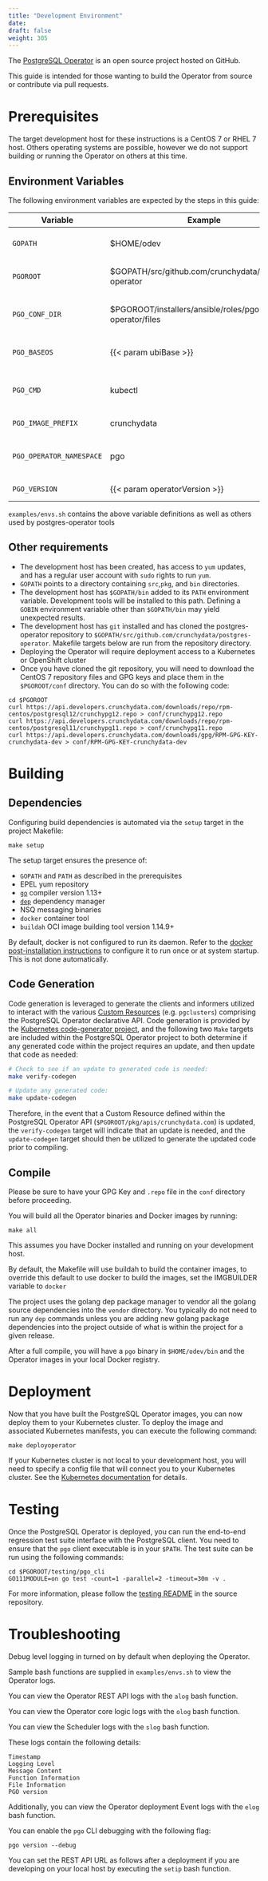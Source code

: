 ```yaml
---
title: "Development Environment"
date:
draft: false
weight: 305
---
```


The [PostgreSQL Operator](https://github.com/crunchydata/postgres-operator) is an open source project hosted on GitHub.

This guide is intended for those wanting to build the Operator from source or contribute via pull requests.


# Prerequisites

The target development host for these instructions is a CentOS 7 or RHEL 7 host. Others operating systems
are possible, however we do not support building or running the Operator on others at this time.

## Environment Variables

The following environment variables are expected by the steps in this guide:

Variable | Example | Description
-------- | ------- | -----------
`GOPATH` | $HOME/odev | Golang project directory
`PGOROOT` | $GOPATH/src/github.com/crunchydata/postgres-operator | Operator repository location
`PGO_CONF_DIR` | $PGOROOT/installers/ansible/roles/pgo-operator/files | Operator Config Template Directory
`PGO_BASEOS` | {{< param ubiBase >}} | Base OS for container images
`PGO_CMD` | kubectl | Cluster management tool executable
`PGO_IMAGE_PREFIX` | crunchydata | Container image prefix
`PGO_OPERATOR_NAMESPACE` | pgo | Kubernetes namespace for the operator
`PGO_VERSION` | {{< param operatorVersion >}} | Operator version


`examples/envs.sh` contains the above variable definitions as well as others used by postgres-operator tools



## Other requirements

* The development host has been created, has access to `yum` updates, and has a regular user account with `sudo` rights to run `yum`.
* `GOPATH` points to a directory containing `src`,`pkg`, and `bin` directories.
* The development host has `$GOPATH/bin` added to its `PATH` environment variable. Development tools will be installed to this path. Defining a `GOBIN` environment variable other than `$GOPATH/bin` may yield unexpected results.
* The development host has `git` installed and has cloned the postgres-operator repository to `$GOPATH/src/github.com/crunchydata/postgres-operator`. Makefile targets below are run from the repository directory.
* Deploying the Operator will require deployment access to a Kubernetes or OpenShift cluster
* Once you have cloned the git repository, you will need to download the CentOS 7 repository files and GPG keys and place them in the `$PGOROOT/conf` directory. You can do so with the following code:

```shell
cd $PGOROOT
curl https://api.developers.crunchydata.com/downloads/repo/rpm-centos/postgresql12/crunchypg12.repo > conf/crunchypg12.repo
curl https://api.developers.crunchydata.com/downloads/repo/rpm-centos/postgresql11/crunchypg11.repo > conf/crunchypg11.repo
curl https://api.developers.crunchydata.com/downloads/gpg/RPM-GPG-KEY-crunchydata-dev > conf/RPM-GPG-KEY-crunchydata-dev
```

# Building

## Dependencies

Configuring build dependencies is automated via the `setup` target in the project Makefile:

    make setup

The setup target ensures the presence of:

* `GOPATH` and `PATH` as described in the prerequisites
* EPEL yum repository
* [`go`](https://golang.org/) compiler version 1.13+
* [`dep`](https://golang.github.io/dep/) dependency manager
* NSQ messaging binaries
* `docker` container tool
* `buildah` OCI image building tool version 1.14.9+

By default, docker is not configured to run its daemon. Refer to the [docker post-installation instructions](https://docs.docker.com/install/linux/linux-postinstall/) to configure it to run once or at system startup. This is not done automatically.

## Code Generation

Code generation is leveraged to generate the clients and informers utilized to interact with the
various [Custom Resources](https://kubernetes.io/docs/concepts/extend-kubernetes/api-extension/custom-resources/)
(e.g. `pgclusters`) comprising the PostgreSQL Operator declarative API.  Code generation is provided
by the [Kubernetes code-generator project](https://github.com/kubernetes/code-generator),
and the following two `Make` targets are included within the PostgreSQL Operator project to both
determine if any generated code within the project requires an update, and then update that code
as needed:

```bash
# Check to see if an update to generated code is needed:
make verify-codegen

# Update any generated code:
make update-codegen
```

Therefore, in the event that a Custom Resource defined within the PostgreSQL Operator API
(`$PGOROOT/pkg/apis/crunchydata.com`) is updated, the `verify-codegen` target will indicate that
an update is needed, and the `update-codegen` target should then be utilized to generate the
updated code prior to compiling.

## Compile


Please be sure to have your GPG Key and `.repo` file in the `conf` directory
before proceeding.


You will build all the Operator binaries and Docker images by running:

    make all

This assumes you have Docker installed and running on your development host.

By default, the Makefile will use buildah to build the container images, to override this default to use docker to build the images, set the IMGBUILDER variable to `docker`


The project uses the golang dep package manager to vendor all the golang source dependencies into the `vendor` directory.  You typically do not need to run any `dep` commands unless you are adding new golang package dependencies into the project outside of what is within the project for a given release.

After a full compile, you will have a `pgo` binary in `$HOME/odev/bin` and the Operator images in your local Docker registry.

# Deployment

Now that you have built the PostgreSQL Operator images, you can now deploy them
to your Kubernetes cluster. To deploy the image and associated Kubernetes
manifests, you can execute the following command:

```shell
make deployoperator
```

If your Kubernetes cluster is not local to your development host, you will need
to specify a config file that will connect you to your Kubernetes cluster. See
the [Kubernetes documentation](https://kubernetes.io/docs/tasks/access-application-cluster/configure-access-multiple-clusters/)
for details.

# Testing

Once the PostgreSQL Operator is deployed, you can run the end-to-end regression
test suite interface with the PostgreSQL client. You need to ensure
that the `pgo` client executable is in your `$PATH`. The test suite can be run
using the following commands:

```shell
cd $PGOROOT/testing/pgo_cli
GO111MODULE=on go test -count=1 -parallel=2 -timeout=30m -v .
```

For more information, please follow the [testing README](https://github.com/CrunchyData/postgres-operator/blob/master/testing/pgo_cli/README.md)
in the source repository.

# Troubleshooting

Debug level logging in turned on by default when deploying the Operator.

Sample bash functions are supplied in `examples/envs.sh` to view
the Operator logs.

You can view the Operator REST API logs with the `alog` bash function.

You can view the Operator core logic logs with the `olog` bash function.

You can view the Scheduler logs with the `slog` bash function.

These logs contain the following details:

	Timestamp
	Logging Level
	Message Content
	Function Information
	File Information
	PGO version

Additionally, you can view the Operator deployment Event logs with the `elog` bash function.

You can enable the `pgo` CLI debugging with the following flag:

    pgo version --debug

You can set the REST API URL as follows after a deployment if you are
developing on your local host by executing the `setip` bash function.
